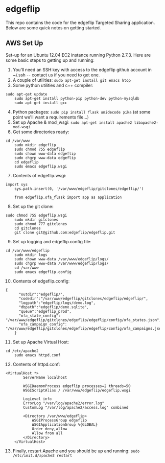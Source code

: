 edgeflip
========

This repo contains the code for the edgeflip Targeted Sharing application. Below are some quick notes on getting started.

AWS Set Up
----------

Set-up for an Ubuntu 12.04 EC2 instance running Python 2.7.3. Here are some basic steps to getting up and running:

1. You'll need an SSH key with access to the edgeflip github account in ~/.ssh -- contact us if you need to get one.
2. A couple of utilities: `sudo apt-get install git emacs htop`
3. Some python utilities and c++ compiler:
<pre><code>sudo apt-get update
	sudo apt-get install python-pip python-dev python-mysqldb
	sudo apt-get install gcc</code></pre>
4. Python packages: `sudo pip install flask unidecode pika` (at some point we'll want a requirements file...)
5. Set up Apache & mod_wsgi: `sudo apt-get install apache2 libapache2-mod-wsgi`
6. Get some directories ready:
<pre><code>cd /var/www
	sudo mkdir edgeflip
	sudo chmod 755 edgeflip
	sudo chown www-data edgeflip
	sudo chgrp www-data edgeflip
	cd edgeflip
	sudo emacs edgeflip.wsgi</code></pre>
7. Contents of edgeflip.wsgi:
<pre><code>import sys
	sys.path.insert(0, '/var/www/edgeflip/gitclones/edgeflip/')

	from edgeflip.ofa_flask import app as application</code></pre>
8. Set up the git clone:
<pre><code>sudo chmod 755 edgeflip.wsgi
	sudo mkdir gitclones
	sudo chmod 777 gitclones
	cd gitclones
	git clone git@github.com:edgeflip/edgeflip.git</code></pre>
9. Set up logging and edgeflip.config file:
<pre><code>cd /var/www/edgeflip
	sudo mkdir logs
	sudo chown www-data /var/www/edgeflip/logs/
	sudo chgrp www-data /var/www/edgeflip/logs/
	cd /var/www
	sudo emacs edgeflip.config</code></pre>
10. Contents of edgeflip.config:
<pre><code>{
	  "outdir":"edgeflip/",
	  "codedir":"/var/www/edgeflip/gitclones/edgeflip/edgeflip/",
	  "logpath":"edgeflip/logs/demo.log",
	  "dbpath":"edgeflip/demo.sqlite",
	  "queue":"edgeflip_prod",
	  "ofa_state_config": "/var/www/edgeflip/gitclones/edgeflip/edgeflip/config/ofa_states.json",
	  "ofa_campaign_config": "/var/www/edgeflip/gitclones/edgeflip/edgeflip/config/ofa_campaigns.json"
	}</code></pre>
11. Set up Apache Virtual Host:
<pre><code>cd /etc/apache2
	sudo emacs httpd.conf</code></pre>
12. Contents of httpd.conf:
<pre><code>&lt;VirtualHost *&gt;
	    ServerName localhost

	    WSGIDaemonProcess edgeflip processes=2 threads=50
	    WSGIScriptAlias / /var/www/edgeflip/edgeflip.wsgi

	    LogLevel info
	    ErrorLog "/var/log/apache2/error.log"
	    CustomLog "/var/log/apache2/access.log" combined

	    &lt;Directory /var/www/edgeflip&gt;
	        WSGIProcessGroup edgeflip
	        WSGIApplicationGroup %{GLOBAL}
	        Order deny,allow
	        Allow from all
	    &lt;/Directory&gt;
	&lt;/VirtualHost&gt;</code></pre>
13. Finally, restart Apache and you should be up and running: `sudo /etc/init.d/apache2 restart`
